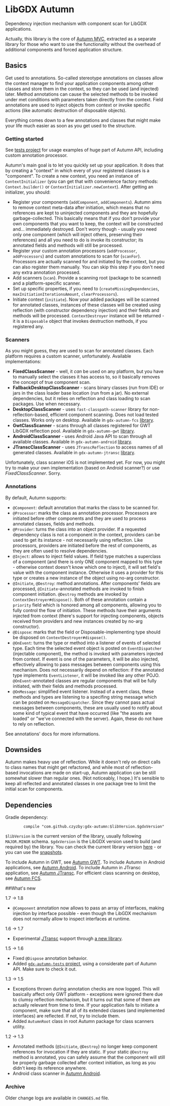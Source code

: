 # LibGDX Autumn
Dependency injection mechanism with component scan for LibGDX applications.

Actually, this library is the core of [Autumn MVC](../mvc), extracted as a separate library for those who want to use the functionality without the overhead of additional components and forced application structure.

## Basics
Get used to annotations. So-called stereotype annotations on classes allow the context manager to find your application components among other classes and store them in the context, so they can be used (and injected) later. Method annotations can cause the selected methods to be invoked under met conditions with parameters taken directly from the context. Field annotations are used to inject objects from context or invoke specific actions (like automatic destruction of disposable objects).

Everything comes down to a few annotations and classes that might make your life much easier as soon as you get used to the structure.

### Getting started
See [tests project](../examples/gdx-autumn-tests) for usage examples of huge part of Autumn API, including custom annotation processor.

Autumn's main goal is to let you quickly set up your application. It does that by creating a "context" in which every of your registered classes is a "component". To create a new context, you need an instance of `ContextInitializer` (you can get that with convenience factory methods: `Context.builder()` or `ContextInitializer.newContext`). After getting an initializer, you should:

- Register your components (`addComponent`, `addComponents`). Autumn aims to remove context meta-data after initiation, which means that no references are kept to uninjected components and they are hopefully garbage-collected. This basically means that if you don't provide your own components that you want to keep, the context will be constructed and... immediately destroyed. Don't worry though - usually you need only one component (which will inject others, preserving their references) and all you need to do is invoke its constructor; its annotated fields and methods will still be processed.
- Register your custom annotation processors (`addProcessor`, `addProcessors`) and custom annotations to scan for (`scanFor`). Processors are actually scanned for and initiated by the context, but you can also register them manually. You can skip this step if you don't need any extra annotation processed.
- Add scanners (`scan`). Provide a scanning root (package to be scanned) and a platform-specific scanner.
- Set up specific properties, if you need to (`createMissingDependencies`, `maxInitiationIterationsAmount`, `clearProcessors`).
- Initiate context (`initiate`). Now your added packages will be scanned for annotated classes, instances of these classes will be created using reflection (with constructor dependency injection) and their fields and methods will be processed. `ContextDestroyer` instance will be returned - it is a `Disposable` object that invokes destruction methods, if you registered any.

### Scanners
As you might guess, they are used to scan for annotated classes. Each platform requires a custom scanner, unfortunately. Available implementations:

- **FixedClassScanner** - well, it *can* be used on any platform, but you have to manually select the classes it has access to, so it basically removes the concept of true component scan.
- **FallbackDesktopClassScanner** - scans binary classes (run from IDE) or jars in the class loader base location (run from a jar). No external dependencies, but it relies on reflection and class loading to scan packages. Use when necessary.
- **DesktopClassScanner** - uses `fast-classpath-scanner` library for non-reflection-based, efficient component scanning. Does not load tested classes. Works only on desktop. Available in `gdx-autumn-fcs` [library](natives/fcs).
- **GwtClassScanner** - scans through all classes registered for GWT LibGDX reflection pool. Available in `gdx-autumn-gwt` [library](natives/gwt).
- **AndroidClassScanner** - uses Android Java API to scan through all available classes. Available in `gdx-autumn-android` [library](natives/android).
- **JTranscClassScanner** - uses `JTranscReflection` to access names of all generated classes. Available in `gdx-autumn-jtransc` [library](natives/jtransc).

Unfortunately, class scanner iOS is not implemented yet. For now, you might try to make your own implementation (based on Android scanner?) or use *FixedClassScanner*. Sorry.

### Annotations
By default, Autumn supports:

- `@Component`: default annotation that marks the class to be scanned for.
- `@Processor`: marks the class as annotation processor. Processors are initiated before other components and they are used to process annotated classes, fields and methods.
- `@Provider`: turns the class into an object provider. If a requested dependency class is not a component in the context, providers can be used to get its instance - not necessarily using reflection. Like processors, providers are initiated before the rest of components, as they are often used to resolve dependencies.
- `@Inject`: allows to inject field values. If field type matches a superclass of a component (and there is only ONE component mapped to this type - otherwise context doesn't know which one to inject), it will set field's value with the component instance. Otherwise it uses a provider for this type or creates a new instance of the object using no-arg constructor.
- `@Initiate`, `@Destroy`: method annotations. After components' fields are processed, `@Initiate`-annotated methods are invoked to finish component initiation. `@Destroy` methods are invoked by `ContextDestroyer#dispose()`. Both of these annotation contain a `priority` field which is honored among all components, allowing you to fully control the flow of initiation. These methods have their arguments injected from context (there's support for injecting components, objects received from providers and new instances created by no-arg constructor).
- `@Dispose`: marks that the field or Disposable-implementing type should be disposed on `ContextDestroyer#dispose()`.
- `@OnEvent`: turns the type or method into a listener of events of selected type. Each time the selected event object is posted on `EventDispatcher` (injectable component), the method is invoked with parameters injected from context. If event is one of the parameters, it will be also injected, effectively allowing to pass messages between components using this mechanism. Does not necessarily depend on reflection: if the annotated type implements `EventListener`, it will be invoked like any other POJO. `@OnEvent`-annotated classes are regular components that will be fully initiated, with their fields and methods processed.
- `@OnMessage`: simplified event listener. Instead of a event class, these methods and types are listening to a specifing string message which can be posted on `MessageDispatcher`. Since they cannot pass actual messages between components, these are usually used to notify about some kind of typical event that have occurred (like "the assets are loaded" or "we've connected with the server). Again, these do not have to rely on reflection.

See annotations' docs for more informations.

## Downsides
Autumn makes heavy use of reflection. While it doesn't rely on direct calls to class names that might get refactored, and while most of reflection-based invocations are made on start-up, Autumn application can be still somewhat slower than regular ones. (Not noticeably, I hope.) It's sensible to keep all reflected and annotated classes in one package tree to limit the initial scan for components.

## Dependencies
Gradle dependency:
```
        compile "com.github.czyzby:gdx-autumn:$libVersion.$gdxVersion"
```
`$libVersion` is the current version of the library, usually following `MAJOR.MINOR` schema. `$gdxVersion` is the LibGDX version used to build (and required by) the library. You can check the current library version [here](http://search.maven.org/#search|ga|1|g%3A%22com.github.czyzby%22) - or you can use the [snapshots](https://oss.sonatype.org/content/repositories/snapshots/com/github/czyzby/).

To include Autumn in GWT, see [Autumn GWT](natives/gwt).
To include Autumn in Android applications, see [Autumn Android](natives/android).
To include Autumn in JTransc application, see [Autumn JTransc](natives/jtransc).
For efficient class scanning on desktop, see [Autumn FCS](natives/fcs).

##What's new

1.7 -> 1.8

- `@Component` annotation now allows to pass an array of interfaces, making injection by interface possible - even though the LibGDX mechanism does not normally allow to inspect interfaces at runtime.

1.6 -> 1.7

- Experimental [JTransc](https://github.com/jtransc/gdx-backend-jtransc) support through [a new library](natives/jtransc).

1.5 -> 1.6

- Fixed `@Dispose` annotation behavior.
- Added [`gdx-autumn-tests` project](../examples/gdx-autumn-tests), using a considerate part of Autumn API. Make sure to check it out.

1.3 -> 1.5

- Exceptions thrown during annotation checks are now logged. This will basically affect only GWT platform - exceptions were ignored there due to clumsy reflection mechanism, but it turns out that some of them are actually relevant from time to time. If your application fails to initiate a component, make sure that all of its extended classes (and implemented interfaces) are reflected. If not, try to include them.
- Added `AutumnRoot` class in root Autumn package for class scanners utility.

1.2 -> 1.3

- Annotated methods (`@Initiate`, `@Destroy`) no longer keep component references for invocation if they are static. If your static `@Destroy` method is annotated, you can safely assume that the component will still be properly garbage collected after context initiation, as long as you didn't keep its reference anywhere.
- Android class scanner in [Autumn Android](natives/android).

### Archive
Older change logs are available in `CHANGES.md` file.
